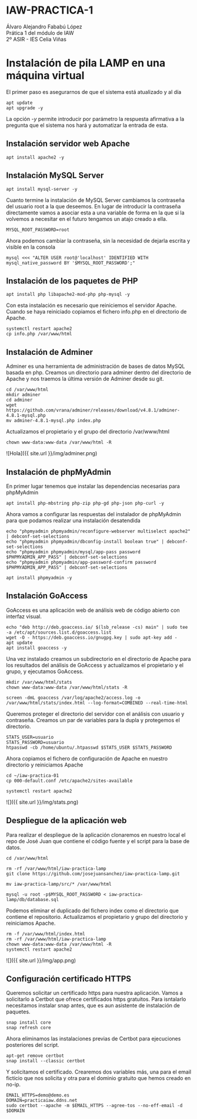 # IAW-PRACTICA-1
Álvaro Alejandro Fababú López  
Prática 1 del módulo de IAW  
2º ASIR - IES Celia Viñas

# Instalación de pila LAMP en una máquina virtual

El primer paso es asegurarnos de que el sistema está atualizado y al día

~~~
apt update 
apt upgrade -y
~~~

La opción *-y* permite introducir por parámetro la respuesta afirmativa a la pregunta que el sistema nos hará y automatizar la entrada de esta.

## Instalación servidor web Apache
~~~
apt install apache2 -y
~~~
## Instalación MySQL Server
~~~
apt install mysql-server -y
~~~
Cuanto termine la instalación de MySQL Server cambiamos la contraseña del usuario root a la que deseemos. En lugar de introducir la contraseña directamente vamos a asociar esta a una variable de forma en la que si la volvemos a necesitar en el futuro tengamos un atajo creado a ella.
~~~
MYSQL_ROOT_PASSWORD=root  
~~~
Ahora podemos cambiar la contraseña, sin la necesidad de dejarla escrita y visible en la consola
~~~
mysql <<< "ALTER USER root@'localhost' IDENTIFIED WITH mysql_native_password BY '$MYSQL_ROOT_PASSWORD';"
~~~
## Instalación de los paquetes de PHP
~~~
apt install php libapache2-mod-php php-mysql -y
~~~
Con esta instalación es necesario que reiniciemos el servidor Apache. Cuando se haya reiniciado copiamos el fichero info.php en el directorio de Apache.
~~~
systemctl restart apache2 
cp info.php /var/www/html
~~~
## Instalación de Adminer
Adminer es una herramienta de administración de bases de datos MySQL basada en php. Creamos un directorio para adminer dentro del directorio de Apache y nos traemos la última versión de Adminer desde su git.
~~~
cd /var/www/html
mkdir adminer
cd adminer
wget https://github.com/vrana/adminer/releases/download/v4.8.1/adminer-4.8.1-mysql.php
mv adminer-4.8.1-mysql.php index.php
~~~
Actualizamos el propietario y el grupo del directorio /var/www/html
~~~
chown www-data:www-data /var/www/html -R
~~~
![Hola]({{ site.url }}/img/adminer.png)
## Instalación de phpMyAdmin
En primer lugar tenemos que instalar las dependencias necesarias para phpMyAdmin
~~~
apt install php-mbstring php-zip php-gd php-json php-curl -y
~~~
Ahora vamos a configurar las respuestas del instalador de phpMyAdmin para que podamos realizar una instalación desatendida
~~~
echo "phpmyadmin phpmyadmin/reconfigure-webserver multiselect apache2" | debconf-set-selections
echo "phpmyadmin phpmyadmin/dbconfig-install boolean true" | debconf-set-selections
echo "phpmyadmin phpmyadmin/mysql/app-pass password $PHPMYADMIN_APP_PASS" | debconf-set-selections
echo "phpmyadmin phpmyadmin/app-password-confirm password $PHPMYADMIN_APP_PASS" | debconf-set-selections

apt install phpmyadmin -y
~~~

## Instalación GoAccess
GoAccess es una aplicación web de análisis web de código abierto con interfaz visual.
~~~
echo "deb http://deb.goaccess.io/ $(lsb_release -cs) main" | sudo tee -a /etc/apt/sources.list.d/goaccess.list
wget -O - https://deb.goaccess.io/gnugpg.key | sudo apt-key add -
apt update
apt install goaccess -y
~~~
Una vez instalado creamos un subdirectorio en el directorio de Apache para los resultados del análisis de GoAccess y actualizamos el propietario y el grupo, y ejecutamos GoAccess.
~~~
mkdir /var/www/html/stats
chown www-data:www-data /var/www/html/stats -R

screen -dmL goaccess /var/log/apache2/access.log -o /var/www/html/stats/index.html --log-format=COMBINED --real-time-html
~~~
Queremos proteger el directorio del servidor con el análisis con usuario y contraseña. Creamos un par de variables para la dupla y protegemos el directorio.
~~~
STATS_USER=usuario  
STATS_PASSWORD=usuario 
htpasswd -cb /home/ubuntu/.htpasswd $STATS_USER $STATS_PASSWORD
~~~
Ahora copiamos el fichero de configuración de Apache en nuestro directorio y reiniciamos Apache
~~~
cd ~/iaw-practica-01
cp 000-default.conf /etc/apache2/sites-available

systemctl restart apache2 
~~~
![]({{ site.url }}/img/stats.png)
## Despliegue de la aplicación web
Para realizar el despliegue de la aplicación clonaremos en nuestro local el repo de José Juan que contiene el código fuente y el script para la base de datos.
~~~
cd /var/www/html

rm -rf /var/www/html/iaw-practica-lamp
git clone https://github.com/josejuansanchez/iaw-practica-lamp.git

mv iaw-practica-lamp/src/* /var/www/html

mysql -u root -p$MYSQL_ROOT_PASSWORD < iaw-practica-lamp/db/database.sql
~~~
Podemos eliminar el duplicado del fichero index como el directorio que contiene el repositorio. Actualizamos el propietario y grupo del directorio y reiniciamos Apache.
~~~
rm -f /var/www/html/index.html
rm -rf /var/www/html/iaw-practica-lamp
chown www-data:www-data /var/www/html -R
systemctl restart apache2
~~~
![]({{ site.url }}/img/app.png)
## Configuración certificado HTTPS
Queremos solicitar un certificado https para nuestra aplicación. Vamos a solicitarlo a Certbot que ofrece certificados https gratuitos. Para isntalarlo necesitamos instalar snap antes, que es aun asistente de instalación de paquetes.
~~~
snap install core 
snap refresh core 
~~~
Ahora eliminamos las instalaciones previas de Certbot para ejecuciones posteriores del script.
~~~
apt-get remove certbot
snap install --classic certbot
~~~
Y solicitamos el certificado. Crearemos dos variables más, una para el email ficticio que nos solicita y otra para el dominio gratuito que hemos creado en no-ip.
~~~
EMAIL_HTTPS=demo@demo.es  
DOMAIN=practicaiaw.ddns.net  
sudo certbot --apache -m $EMAIL_HTTPS --agree-tos --no-eff-email -d $DOMAIN
~~~